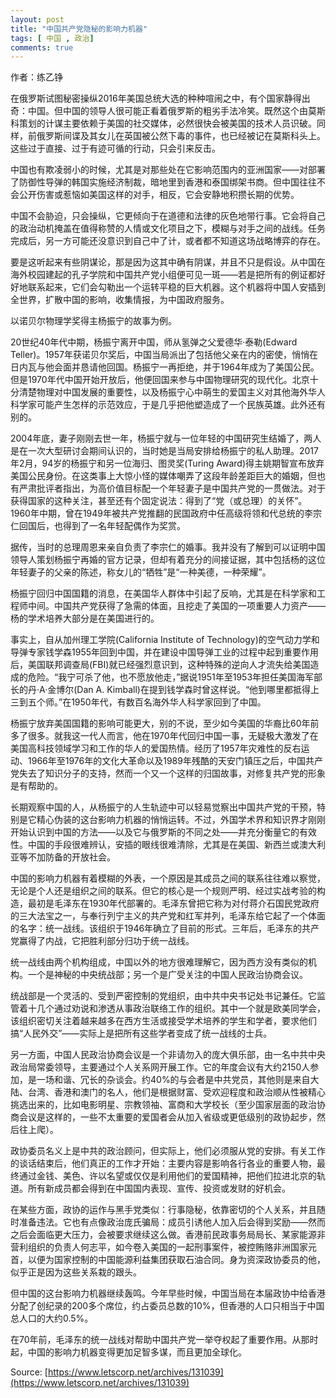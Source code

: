 ```yaml
---
layout: post
title: "中国共产党隐秘的影响力机​​器"
tags: [ 中国 , 政治]
comments: true
---
```

作者：练乙铮

在俄罗斯试图秘密操纵2016年美国总统大选的种种喧闹之中，有个国家静得出奇：中国。但中国的领导人很可能正看着俄罗斯的粗劣手法冷笑。既然这个由莫斯科策划的计谋主要依赖于美国的社交媒体，必然很快会被美国的技术人员识破。同样，前俄罗斯间谍及其女儿在英国被公然下毒的事件，也已经被记在莫斯科头上。这些过于直接、过于有迹可循的行动，只会引来反击。

中国也有欺凌弱小的时候，尤其是对那些处在它影响范围内的亚洲国家——对部署了防御性导弹的韩国实施经济制裁，暗地里到香港和泰国绑架书商。但中国往往不会公开伤害或惹恼如美国这样的对手，相反，它会安静地积攒长期的优势。

中国不会胁迫，只会操纵，它更倾向于在道德和法律的灰色地带行事。它会将自己的政治动机掩盖在值得称赞的人情或文化项目之下，模糊与对手之间的战线。任务完成后，另一方可能还没意识到自己中了计，或者都不知道这场战略博弈的存在。

要是这听起来有些阴谋论，那是因为这其中确有阴谋，并且不只是假设。从中国在海外校园建起的孔子学院和中国共产党小组便可见一斑——若是把所有的例证都好好地联系起来，它们会勾勒出一个运转平稳的巨大机器。这个机器将中国人安插到全世界，扩散中国的影响，收集情报，为中国政府服务。

以诺贝尔物理学奖得主杨振宁的故事为例。

20世纪40年代中期，杨振宁离开中国，师从氢弹之父爱德华·泰勒(Edward Teller)。1957年获诺贝尔奖后，中国当局派出了包括他父亲在内的密使，悄悄在日内瓦与他会面并恳请他回国。杨振宁一再拒绝，并于1964年成为了美国公民。但是1970年代中国开始开放后，他便回国来参与中国物理研究的现代化。北京十分清楚物理对中国发展的重要性，以及杨振宁心中萌生的爱国主义对其他海外华人科学家可能产生怎样的示范效应，于是几乎把他塑造成了一个民族英雄。此外还有别的。

2004年底，妻子刚刚去世一年，杨振宁就与一位年轻的中国研究生结婚了，两人是在一次大型研讨会期间认识的，当时她是当局安排给杨振宁的私人助理。2017年2月，94岁的杨振宁和另一位海归、图灵奖(Turing Award)得主姚期智宣布放弃美国公民身份。在这类事上大惊小怪的媒体嘲弄了这段年龄差距巨大的婚姻，但也有严肃批评者指出，为高价值目标配一个年轻妻子是中国共产党的一贯做法。对于获得国家的这种关注，甚至还有个固定说法：得到了“党（或总理）的关怀”。1960年中期，曾在1949年被共产党推翻的民国政府中任高级将领和代总统的李宗仁回国后，也得到了一名年轻配偶作为奖赏。

据传，当时的总理周恩来亲自负责了李宗仁的婚事。我并没有了解到可以证明中国领导人策划杨振宁再婚的官方记录，但却有着充分的间接证据，其中包括杨的这位年轻妻子的父亲的陈述，称女儿的“牺牲”是“一种美德，一种荣耀”。

杨振宁回归中国国籍的消息，在美国华人群体中引起了反响，尤其是在科学家和工程师中间。中国共产党获得了急需的体面，且挖走了美国的一项重要人力资产——杨的学术培养大部分是在美国进行的。

事实上，自从加州理工学院(California Institute of Technology)的空气动力学和导弹专家钱学森1955年回到中国，并在建设中国导弹工业的过程中起到重要作用后，美国联邦调查局(FBI)就已经强烈意识到，这种特殊的逆向人才流失给美国造成的危险。“我宁可杀了他，也不愿放他走，”据说1951年至1953年担任美国海军部长的丹·A·金博尔(Dan A. Kimball)在提到钱学森时曾这样说。“他到哪里都抵得上三到五个师。”在1950年代，有数百名海外华人科学家回到了中国。

杨振宁放弃美国国籍的影响可能更大，别的不说，至少如今美国的华裔比60年前多了很多。就我这一代人而言，他在1970年代回归中国一事，无疑极大激发了在美国高科技领域学习和工作的华人的爱国热情。经历了1957年灾难性的反右运动、1966年至1976年的文化大革命以及1989年残酷的天安门镇压之后，中国共产党失去了知识分子的支持，然而一个又一个这样的归国故事，对修复共产党的形象是有帮助的。

长期观察中国的人，从杨振宁的人生轨迹中可以轻易觉察出中国共产党的干预，特别是它精心伪装的这台影响力机器的悄悄运转。不过，外国学术界和知识界才刚刚开始认识到中国的方法——以及它与俄罗斯的不同之处——并充分衡量它的有效性。中国的手段很难辨认，安插的眼线很难清除，尤其是在美国、新西兰或澳大利亚等不加防备的开放社会。

中国的影响力机器有着模糊的外表，一个原因是其成员之间的联系往往难以察觉，无论是个人还是组织之间的联系。但它的核心是一个规则严明、经过实战考验的构造，最初是毛泽东在1930年代部署的。毛泽东曾把它称为对付蒋介石国民党政府的三大法宝之一，与奉行列宁主义的共产党和红军并列，毛泽东给它起了一个体面的名字：统一战线。该组织于1946年确立了目前的形式。三年后，毛泽东的共产党赢得了内战，它把胜利部分归功于统一战线。

统一战线由两个机构组成，中国以外的地方很难理解它，因为西方没有类似的机构。一个是神秘的中央统战部；另一个是广受关注的中国人民政治协商会议。

统战部是一个灵活的、受到严密控制的党组织，由中共中央书记处书记兼任。它监管着十几个通过劝说和渗透从事政治联络工作的组织。其中一个就是欧美同学会，该组织密切关注着越来越多在西方生活或接受学术培养的学生和学者，要求他们搞“人民外交”——实际上是把所有这些学者变成了统一战线的士兵。

另一方面，中国人民政治协商会议是一个非请勿入的庞大俱乐部，由一名中共中央政治局常委领导，主要通过个人关系网开展工作。它的年度会议有大约2150人参加，是一场和谐、冗长的杂谈会。约40%的与会者是中共党员，其他则是来自大陆、台湾、香港和澳门的名人，他们是根据财富、受欢迎程度和政治顺从性被精心挑选出来的，比如电影明星、宗教领袖、富商和大学校长（至少国家层面的政治协商会议是这样的，一些不太重要的爱国者会从加入省级或更低级别的政协起步，然后往上爬）。

政协委员名义上是中共的政治顾问，但实际上，他们必须服从党的安排。有关工作的谈话结束后，他们真正的工作才开始：主要内容是影响各行各业的重要人物，最终通过金钱、美色、许以名望或仅仅是利用他们的爱国精神，把他们拉进北京的轨道。所有新成员都会得到在中国国内表现、宣传、投资或发财的好机会。

在某些方面，政协的运作与黑手党类似：行事隐秘，依靠密切的个人关系，并且随时准备违法。它也有点像政治庞氏骗局：成员引诱他人加入后会得到奖励——然而之后会面临更大压力，会被要求继续这么做。香港前民政事务局局长、某家能源非营利组织的负责人何志平，如今卷入美国的一起刑事案件，被控贿赂非洲国家元首，以便为国家控制的中国能源利益集团获取石油合同。身为资深政协委员的他，似乎正是因为这些关系栽的跟头。

但中国的这台影响力机器继续轰鸣。今年早些时候，中国当局在本届政协中给香港分配了创纪录的200多个席位，约占委员总数的10%，但香港的人口只相当于中国总人口的大约0.5%。

在70年前，毛泽东的统一战线对帮助中国共产党一举夺权起了重要作用。从那时起，中国的影响力机器变得更加足智多谋，而且更加全球化。

Source: [https://www.letscorp.net/archives/131039](https://www.letscorp.net/archives/131039)